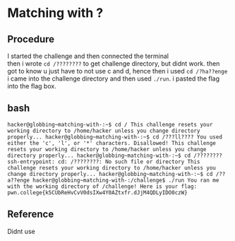 # Matching with ?

## Procedure
I started the challenge and then connected the terminal<br>
then i wrote `cd /????????` to get challenge directory, but didnt work.
then got to know u just have to not use c and d, hence then i used `cd /?ha??enge`
i came into the challenge directory and then used `./run`.
i pasted the flag into the flag box.

## bash
`hacker@globbing~matching-with-:~$ cd /
This challenge resets your working directory to /home/hacker unless you change
directory properly...
hacker@globbing~matching-with-:~$ cd /???ll????
You used either the 'c', 'l', or '*' characters. Disallowed!
This challenge resets your working directory to /home/hacker unless you change
directory properly...
hacker@globbing~matching-with-:~$ cd /????????
ssh-entrypoint: cd: /????????: No such file or directory
This challenge resets your working directory to /home/hacker unless you change
directory properly...
hacker@globbing~matching-with-:~$ cd /??a??enge
hacker@globbing~matching-with-:/challenge$ ./run
You ran me with the working directory of /challenge! Here is your flag:
pwn.college{k5CUbReHvCvV0dsIXw4Y0AZtxfr.dJjM4QDLyIDO0czW}`

## Reference
Didnt use
